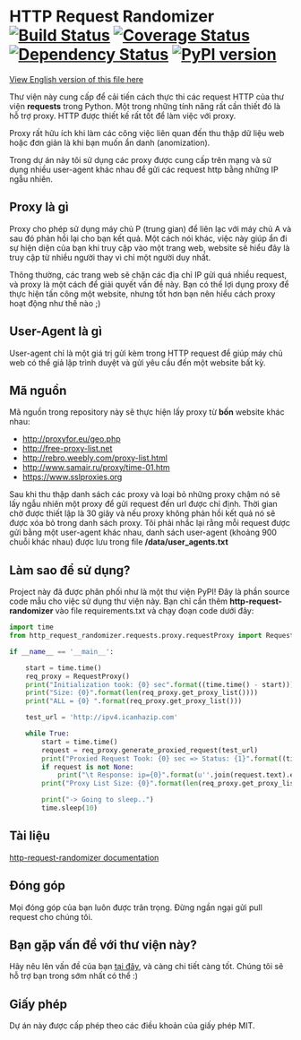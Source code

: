 # HTTP Request Randomizer  [![Build Status](https://travis-ci.org/pgaref/HTTP_Request_Randomizer.svg?branch=master)](https://travis-ci.org/pgaref/HTTP_Request_Randomizer) [![Coverage Status](https://coveralls.io/repos/github/pgaref/HTTP_Request_Randomizer/badge.svg?branch=master)](https://coveralls.io/github/pgaref/HTTP_Request_Randomizer?branch=master) [![Dependency Status](https://gemnasium.com/badges/github.com/pgaref/HTTP_Request_Randomizer.svg)](https://gemnasium.com/github.com/pgaref/HTTP_Request_Randomizer) [![PyPI version](https://badge.fury.io/py/http-request-randomizer.svg)](https://badge.fury.io/py/http-request-randomizer)

[View English version of this file here](README.md)

Thư viện này cung cấp để cải tiến cách thực thi các request HTTP của thư viện **requests** trong Python. Một trong những tính năng rất cần thiết đó là hỗ trợ proxy. HTTP được thiết kế rất tốt để làm việc với proxy.

Proxy rất hữu ích khi làm các công việc liên quan đến thu thập dữ liệu web hoặc đơn giản là khi bạn muốn ẩn danh (anomization).

Trong dự án này tôi sử dụng các proxy được cung cấp trên mạng và sử dụng nhiều user-agent khác nhau để gửi các request http bằng những IP ngẫu nhiên.

## Proxy là gì

Proxy cho phép sử dụng máy chủ P (trung gian) để liên lạc với máy chủ A và sau đó phản hồi lại cho bạn kết quả. Một cách nói khác, việc này giúp ẩn đi sự hiện diện của bạn khi truy cập vào một trang web, website sẽ hiểu đây là truy cập từ nhiều người thay vì chỉ một người duy nhất.

Thông thường, các trang web sẽ chặn các địa chỉ IP gửi quá nhiều request, và proxy là một cách để giải quyết vấn đề này. Bạn có thể lợi dụng proxy để thực hiện tấn công một website, nhưng tốt hơn bạn nên hiểu cách proxy hoạt động như thế nào ;)

## User-Agent là gì

User-agent chỉ là một giá trị gửi kèm trong HTTP request để giúp máy chủ web có thể giả lập trình duyệt và gửi yêu cầu đến một website bất kỳ.

## Mã nguồn

Mã nguồn trong repository này sẽ thực hiện lấy proxy từ **bốn** website khác nhau:
* http://proxyfor.eu/geo.php
* http://free-proxy-list.net
* http://rebro.weebly.com/proxy-list.html
* http://www.samair.ru/proxy/time-01.htm 
* https://www.sslproxies.org

Sau khi thu thập danh sách các proxy và loại bỏ những proxy chậm nó sẽ lấy ngẫu nhiên một proxy để gửi request đến url được chỉ định.
Thời gian chờ được thiết lập là 30 giây và nếu proxy không phản hồi kết quả nó sẽ được xóa bỏ trong danh sách proxy.
Tôi phải nhắc lại rằng mỗi request được gửi bằng một user-agent khác nhau, danh sách user-agent (khoảng 900 chuỗi khác nhau) được lưu trong file **/data/user_agents.txt**

## Làm sao để sử dụng?

Project này đã được phân phối như là một thư viện PyPI!
Đây là phần source code mẫu cho việc sử dụng thư viện này. Bạn chỉ cần thêm **http-request-randomizer** vào file requirements.txt và chạy đoạn code dưới đây:

````python
import time
from http_request_randomizer.requests.proxy.requestProxy import RequestProxy

if __name__ == '__main__':

    start = time.time()
    req_proxy = RequestProxy()
    print("Initialization took: {0} sec".format((time.time() - start)))
    print("Size: {0}".format(len(req_proxy.get_proxy_list())))
    print("ALL = {0} ".format(req_proxy.get_proxy_list()))

    test_url = 'http://ipv4.icanhazip.com'

    while True:
        start = time.time()
        request = req_proxy.generate_proxied_request(test_url)
        print("Proxied Request Took: {0} sec => Status: {1}".format((time.time() - start), request.__str__()))
        if request is not None:
            print("\t Response: ip={0}".format(u''.join(request.text).encode('utf-8')))
        print("Proxy List Size: {0}".format(len(req_proxy.get_proxy_list())))

        print("-> Going to sleep..")
        time.sleep(10)
````

## Tài liệu 

[http-request-randomizer documentation](http://pythonhosted.org/http-request-randomizer)


## Đóng góp

Mọi đóng góp của bạn luôn được trân trọng. Đừng ngần ngại gửi pull request cho chúng tôi.

## Bạn gặp vấn đề với thư viện này?

Hãy nêu lên vấn đề của bạn [tại đây](https://github.com/pgaref/HTTP_Request_Randomizer/issues), và càng chi tiết càng tốt. Chúng tôi sẽ hỗ trợ bạn trong sớm nhất có thể :)

## Giấy phép

Dự án này được cấp phép theo các điều khoản của giấy phép MIT.

